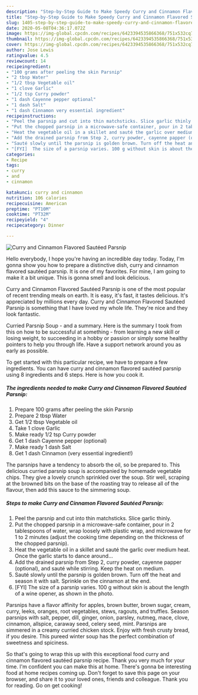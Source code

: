 ```yaml
---
description: "Step-by-Step Guide to Make Speedy Curry and Cinnamon Flavored Sautéed Parsnip"
title: "Step-by-Step Guide to Make Speedy Curry and Cinnamon Flavored Sautéed Parsnip"
slug: 1405-step-by-step-guide-to-make-speedy-curry-and-cinnamon-flavored-sauteed-parsnip
date: 2020-05-08T04:36:17.072Z
image: https://img-global.cpcdn.com/recipes/6423394535866368/751x532cq70/curry-and-cinnamon-flavored-sauteed-parsnip-recipe-main-photo.jpg
thumbnail: https://img-global.cpcdn.com/recipes/6423394535866368/751x532cq70/curry-and-cinnamon-flavored-sauteed-parsnip-recipe-main-photo.jpg
cover: https://img-global.cpcdn.com/recipes/6423394535866368/751x532cq70/curry-and-cinnamon-flavored-sauteed-parsnip-recipe-main-photo.jpg
author: Jose Lewis
ratingvalue: 4.5
reviewcount: 14
recipeingredient:
- "100 grams after peeling the skin Parsnip"
- "2 tbsp Water"
- "1/2 tbsp Vegetable oil"
- "1 clove Garlic"
- "1/2 tsp Curry powder"
- "1 dash Cayenne pepper optional"
- "1 dash Salt"
- "1 dash Cinnamon very essential ingredient"
recipeinstructions:
- "Peel the parsnip and cut into thin matchsticks. Slice garlic thinly."
- "Put the chopped parsnip in a microwave-safe container, pour in 2 tablespoons of water, wrap loosely with plastic wrap, and microwave for 1 to 2 minutes (adjust the cooking time depending on the thickness of the chopped parsnip)."
- "Heat the vegetable oil in a skillet and sauté the garlic over medium heat.  Once the garlic starts to dance around..."
- "Add the drained parsnip from Step 2, curry powder, cayenne papper (optional), and sauté while stirring. Keep the heat on medium."
- "Sauté slowly until the parsnip is golden brown. Turn off the heat and season it with salt. Sprinkle on the cinnamon at the end."
- "[FYI]  The size of a parsnip varies. 100 g without skin is about the length of a wine opener, as shown in the photo."
categories:
- Recipe
tags:
- curry
- and
- cinnamon

katakunci: curry and cinnamon 
nutrition: 106 calories
recipecuisine: American
preptime: "PT10M"
cooktime: "PT32M"
recipeyield: "4"
recipecategory: Dinner

---
```



![Curry and Cinnamon Flavored Sautéed Parsnip](https://img-global.cpcdn.com/recipes/6423394535866368/751x532cq70/curry-and-cinnamon-flavored-sauteed-parsnip-recipe-main-photo.jpg)

Hello everybody, I hope you're having an incredible day today. Today, I'm gonna show you how to prepare a distinctive dish, curry and cinnamon flavored sautéed parsnip. It is one of my favorites. For mine, I am going to make it a bit unique. This is gonna smell and look delicious.

Curry and Cinnamon Flavored Sautéed Parsnip is one of the most popular of recent trending meals on earth. It is easy, it's fast, it tastes delicious. It's appreciated by millions every day. Curry and Cinnamon Flavored Sautéed Parsnip is something that I have loved my whole life. They're nice and they look fantastic.

Curried Parsnip Soup - and a summary. Here is the summary I took from this on how to be successful at something - from learning a new skill or losing weight, to succeeding in a hobby or passion or simply some healthy pointers to help you through life. Have a support network around you as early as possible.


To get started with this particular recipe, we have to prepare a few ingredients. You can have curry and cinnamon flavored sautéed parsnip using 8 ingredients and 6 steps. Here is how you cook it.

<!--inarticleads1-->

##### The ingredients needed to make Curry and Cinnamon Flavored Sautéed Parsnip:

1. Prepare 100 grams after peeling the skin Parsnip
1. Prepare 2 tbsp Water
1. Get 1/2 tbsp Vegetable oil
1. Take 1 clove Garlic
1. Make ready 1/2 tsp Curry powder
1. Get 1 dash Cayenne pepper (optional)
1. Make ready 1 dash Salt
1. Get 1 dash Cinnamon (very essential ingredient!)


The parsnips have a tendency to absorb the oil, so be prepared to. This delicious curried parsnip soup is accompanied by homemade vegetable chips. They give a lovely crunch sprinkled over the soup. Stir well, scraping at the browned bits on the base of the roasting tray to release all of the flavour, then add this sauce to the simmering soup. 

<!--inarticleads2-->

##### Steps to make Curry and Cinnamon Flavored Sautéed Parsnip:

1. Peel the parsnip and cut into thin matchsticks. Slice garlic thinly.
1. Put the chopped parsnip in a microwave-safe container, pour in 2 tablespoons of water, wrap loosely with plastic wrap, and microwave for 1 to 2 minutes (adjust the cooking time depending on the thickness of the chopped parsnip).
1. Heat the vegetable oil in a skillet and sauté the garlic over medium heat.  Once the garlic starts to dance around...
1. Add the drained parsnip from Step 2, curry powder, cayenne papper (optional), and sauté while stirring. Keep the heat on medium.
1. Sauté slowly until the parsnip is golden brown. Turn off the heat and season it with salt. Sprinkle on the cinnamon at the end.
1. [FYI]  The size of a parsnip varies. 100 g without skin is about the length of a wine opener, as shown in the photo.


Parsnips have a flavor affinity for apples, brown butter, brown sugar, cream, curry, leeks, oranges, root vegetables, stews, ragouts, and truffles. Season parsnips with salt, pepper, dill, ginger, onion, parsley, nutmeg, mace, clove, cinnamon, allspice, caraway seed, celery seed, mint. Parsnips are simmered in a creamy curried chicken stock. Enjoy with fresh crusty bread, if you desire. This pureed winter soup has the perfect combination of sweetness and spiciness. 

So that's going to wrap this up with this exceptional food curry and cinnamon flavored sautéed parsnip recipe. Thank you very much for your time. I'm confident you can make this at home. There's gonna be interesting food at home recipes coming up. Don't forget to save this page on your browser, and share it to your loved ones, friends and colleague. Thank you for reading. Go on get cooking!
